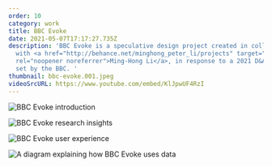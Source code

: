 ```yaml
---
order: 10
category: work
title: BBC Evoke
date: 2021-05-07T17:17:27.735Z
description: 'BBC Evoke is a speculative design project created in collaboration
  with <a href="http://behance.net/minghong_peter_li/projects" target="_blank"
  rel="noopener noreferrer">Ming-Hong Li</a>, in response to a 2021 D&AD brief
  set by the BBC. '
thumbnail: bbc-evoke.001.jpeg
videoSrcURL: https://www.youtube.com/embed/KlJpwUF4RzI
---
```


![BBC Evoke introduction](/media/bbc-evoke.002.jpeg "BBC Evoke introduction")

![BBC Evoke research insights](/media/bbc-evoke.003.jpeg "BBC Evoke research insights")

![BBC Evoke user experience](/media/bbc-evoke.004.jpeg "BBC Evoke user experience")

![A diagram explaining how BBC Evoke uses data](/media/bbc-evoke.005.jpeg "A diagram explaining how BBC Evoke uses data")